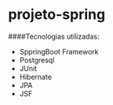 # projeto-spring

####Tecnologias utilizadas:

* SppringBoot Framework
* Postgresql
* JUnit
* Hibernate
* JPA
* JSF
